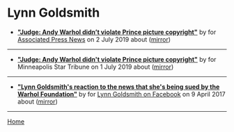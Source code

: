 # Lynn Goldsmith

 - [**"Judge: Andy Warhol didn’t violate Prince picture copyright"**](https://www.apnews.com/d14de100e0454e658238546e0e036fc2) by  for [Associated Press News](https://www.apnews.com/) on 2 July 2019 about  ([mirror](https://web.archive.org/web/*/https://www.apnews.com/d14de100e0454e658238546e0e036fc2))

----

 - [**"Judge: Andy Warhol didn't violate Prince picture copyright"**](http://www.startribune.com/judge-andy-warhol-didn-t-violate-prince-picture-copyright/512091952/) by  for Minneapolis Star Tribune on 1 July 2019 about  ([mirror](https://web.archive.org/web/*/http://www.startribune.com/judge-andy-warhol-didn-t-violate-prince-picture-copyright/512091952/))

----

 - [**"Lynn Goldsmith's reaction to the news that she's being sued by the Warhol Foundation"**](https://www.facebook.com/lynn.goldsmith/posts/10155098104516758) by  for [Lynn Goldsmith on Facebook](https://www.facebook.com/lynn.goldsmith) on 9 April 2017 about  ([mirror](https://web.archive.org/web/*/https://www.facebook.com/lynn.goldsmith/posts/10155098104516758))

----

[Home](../)
